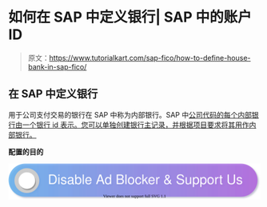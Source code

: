 # 如何在 SAP 中定义银行| SAP 中的账户 ID

> 原文：<https://www.tutorialkart.com/sap-fico/how-to-define-house-bank-in-sap-fico/>

## 在 SAP 中定义银行

用于公司支付交易的银行在 SAP 中称为内部银行。SAP 中[公司代码的每个内部银行由一个银行 id 表示。您可以单独创建银行主记录，并根据项目要求将其用作内部银行。](https://www.tutorialkart.com/sap-fico/define-company-code-in-sap/)

**配置的目的**

[![](img/925da31b32d6bc3827932f6c8afb11bb.png)](https://www.tutorialkart.com/)